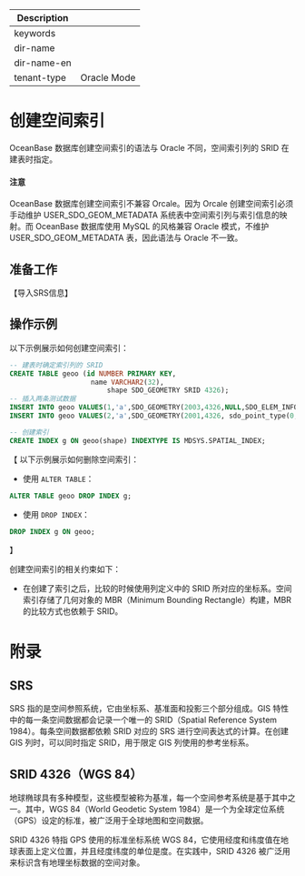 | Description   |                 |
|---------------|-----------------|
| keywords      |                 |
| dir-name      |                 |
| dir-name-en   |                 |
| tenant-type   | Oracle Mode      |

# 创建空间索引

OceanBase 数据库创建空间索引的语法与 Oracle 不同，空间索引列的 SRID 在建表时指定。

<main id="notice" type='notice'>
  <h4>注意</h4>
  <p>OceanBase 数据库创建空间索引不兼容 Orcale。因为 Orcale 创建空间索引必须手动维护 USER_SDO_GEOM_METADATA 系统表中空间索引列与索引信息的映射。而 OceanBase 数据库使用 MySQL 的风格兼容 Oracle 模式，不维护 USER_SDO_GEOM_METADATA 表，因此语法与 Oracle 不一致。</p>
</main>

## 准备工作

【导入SRS信息】

## 操作示例

以下示例展示如何创建空间索引：

```sql
-- 建表时确定索引列的 SRID
CREATE TABLE geoo (id NUMBER PRIMARY KEY, 
                    name VARCHAR2(32), 
                        shape SDO_GEOMETRY SRID 4326);
-- 插入两条测试数据
INSERT INTO geoo VALUES(1,'a',SDO_GEOMETRY(2003,4326,NULL,SDO_ELEM_INFO_ARRAY(1,1003,1),SDO_ORDINATE_ARRAY(0,0, 0,1, 1,1, 1,0, 0,0)));
INSERT INTO geoo VALUES(2,'a',SDO_GEOMETRY(2001,4326, sdo_point_type(0, 0, NULL), NULL, NULL));

-- 创建索引
CREATE INDEX g ON geoo(shape) INDEXTYPE IS MDSYS.SPATIAL_INDEX;
```

【
以下示例展示如何删除空间索引：

- 使用 `ALTER TABLE`：

```sql
ALTER TABLE geoo DROP INDEX g;
```

- 使用 `DROP INDEX`：

```sql
DROP INDEX g ON geoo;
```
】

创建空间索引的相关约束如下：

* 在创建了索引之后，比较的时候使用列定义中的 SRID 所对应的坐标系。空间索引存储了几何对象的 MBR（Minimum Bounding Rectangle）构建，MBR 的比较方式也依赖于 SRID。

# 附录

## SRS

SRS 指的是空间参照系统，它由坐标系、基准面和投影三个部分组成。GIS 特性中的每一条空间数据都会记录一个唯一的 SRID（Spatial Reference System 1984）。每条空间数据都依赖 SRID 对应的 SRS 进行空间表达式的计算。在创建 GIS 列时，可以同时指定 SRID，用于限定 GIS 列使用的参考坐标系。

## SRID 4326（WGS 84）

地球椭球具有多种模型，这些模型被称为基准，每一个空间参考系统是基于其中之一。其中，WGS 84（World Geodetic System 1984）是一个为全球定位系统（GPS）设定的标准，被广泛用于全球地图和空间数据。

SRID 4326 特指 GPS 使用的标准坐标系统 WGS 84，它使用经度和纬度值在地球表面上定义位置，并且经度纬度的单位是度。在实践中，SRID 4326 被广泛用来标识含有地理坐标数据的空间对象。